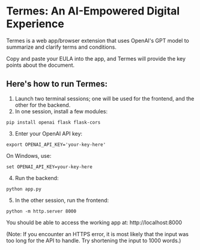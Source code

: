 # Termes: An AI-Empowered Digital Experience

Termes is a web app/browser extension that uses OpenAI's GPT model to summarize and clarify terms and conditions.

Copy and paste your EULA into the app, and Termes will provide the key points about the document.

## Here's how to run Termes:

1. Launch two terminal sessions; one will be used for the frontend, and the other for the backend.
2. In one session, install a few modules:
```
pip install openai flask flask-cors
```
3. Enter your OpenAI API key:
```
export OPENAI_API_KEY='your-key-here'
```
  On Windows, use:
```
set OPENAI_API_KEY=your-key-here
```
4. Run the backend:
```
python app.py
```
5. In the other session, run the frontend:
```
python -m http.server 8000
```
You should be able to access the working app at: http://localhost:8000

(Note: If you encounter an HTTPS error, it is most likely that the input was too long for the API to handle. Try shortening the input to 1000 words.)
